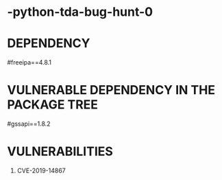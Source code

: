 # -python-tda-bug-hunt-0

# DEPENDENCY
#freeipa==4.8.1


# VULNERABLE DEPENDENCY IN THE PACKAGE TREE
#gssapi==1.8.2

# VULNERABILITIES
1. CVE-2019-14867


